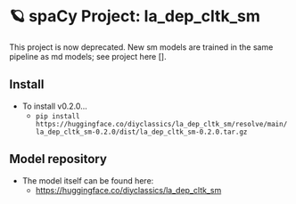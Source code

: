 # 🪐 spaCy Project: la_dep_cltk_sm

This project is now deprecated. New sm models are trained in the same pipeline as md models; see project here [].

## Install

- To install v0.2.0...
    - `pip install https://huggingface.co/diyclassics/la_dep_cltk_sm/resolve/main/la_dep_cltk_sm-0.2.0/dist/la_dep_cltk_sm-0.2.0.tar.gz`

## Model repository

- The model itself can be found here:
    - https://huggingface.co/diyclassics/la_dep_cltk_sm

